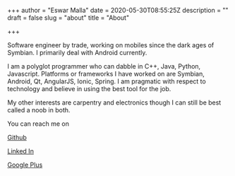 +++
author = "Eswar Malla"
date = 2020-05-30T08:55:25Z
description = ""
draft = false
slug = "about"
title = "About"

+++


Software engineer by trade, working on mobiles since the dark ages of Symbian. I primarily deal with Android currently.

I am a polyglot programmer who can dabble in C++, Java, Python, Javascript. Platforms or frameworks I have worked on are Symbian, Android, Qt, AngularJS, Ionic, Spring. I am pragmatic with respect to technology and believe in using the best tool for the job.

My other interests are carpentry and electronics though I can still be best called a noob in both.

You can reach me on

[Github](http://github.com/eswarm/)

[Linked In](https://in.linkedin.com/in/eswarm)

[Google Plus](https://plus.google.com/102630360601349400454)

